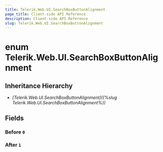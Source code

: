 ```yaml
---
title: Telerik.Web.UI.SearchBoxButtonAlignment
page_title: Client-side API Reference
description: Client-side API Reference
slug: Telerik.Web.UI.SearchBoxButtonAlignment
---
```


# enum Telerik.Web.UI.SearchBoxButtonAlignment

## Inheritance Hierarchy

* *[Telerik.Web.UI.SearchBoxButtonAlignment]({%slug Telerik.Web.UI.SearchBoxButtonAlignment%})*

## Fields

### Before `0`

### After `1`


